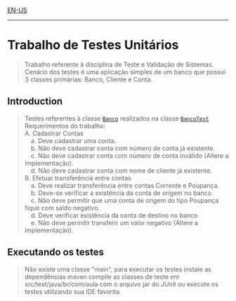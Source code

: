 [EN-US](README.md)
___
# Trabalho de Testes Unitários
> Trabalho referente à disciplina de Teste e Validação de Sistemas.  
> Cenário dos testes é uma aplicação simples de um banco que possui 3 classes primárias: Banco, Cliente e Conta.  

## Introduction
> Testes referentes à classe [`Banco`](src/main/java/br/com/aula/Banco.java) realizados na classe [`BancoTest`](src/test/java/br/com/aula/BancoTest.java)  
> Requerimentos do trabalho:  
> A. Cadastrar Contas  
> &emsp;a. Deve cadastrar uma conta.  
> &emsp;b. Não deve cadastrar conta com número de conta já existente.  
> &emsp;c. Não deve cadastrar conta com número de conta inválido (Altere a implementação).  
> &emsp;d. Não deve cadastrar conta com nome de cliente já existente.  
> B. Efetuar transferência entre contas  
> &emsp;a. Deve realizar transferência entre contas Corrente e Poupança.  
> &emsp;b. Deve-se verificar a existência da conta de origem no banco.  
> &emsp;c. Não deve permitir que uma conta de origem do tipo Poupança fique com saldo negativo.  
> &emsp;d. Deve verificar existência da conta de destino no banco  
> &emsp;e. Não deve permitir transferir um valor negativo (Altere a implementação).  

## Executando os testes
> Não existe uma classe "main", para executar os testes instale as dependências maven compile as classes de teste em src/test/java/br/com/aula com o arquivo jar do JUnit ou execute os testes utilizando sua IDE favorita.